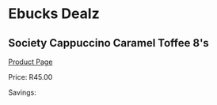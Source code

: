 
# Ebucks Dealz
## Society Cappuccino Caramel Toffee 8's
[Product Page](https://www.ebucks.com/web/shop/productSelected.do?prodId=1201735761&catId=908607666)

Price: R45.00

Savings: 


	